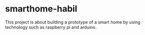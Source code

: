 smarthome-habil
===============

This project is about building a prototype of a smart home by using technology such as raspberry pi and arduino.
